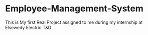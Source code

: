 # Employee-Management-System
This is My first Real Project assigned to me during my internship at Elsewedy Electric T&amp;D 
